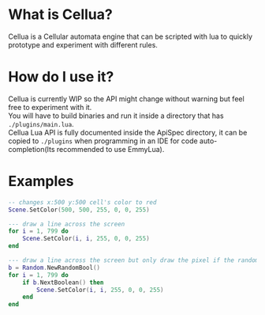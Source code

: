 ﻿# What is Cellua?
Cellua is a Cellular automata engine that can be scripted with lua to quickly prototype and experiment with different rules.

# How do I use it?
Cellua is currently WIP so the API might change without warning but feel free to experiment with it.   
You will have to build binaries and run it inside a directory that has ``./plugins/main.lua``.   
Cellua Lua API is fully documented inside the ApiSpec directory, it can be copied to ``./plugins`` when programming in an IDE for code auto-completion(Its recommended to use EmmyLua).


# Examples
````lua
-- changes x:500 y:500 cell's color to red
Scene.SetColor(500, 500, 255, 0, 0, 255)
````

````lua
--- draw a line across the screen
for i = 1, 799 do
    Scene.SetColor(i, i, 255, 0, 0, 255)
end
````
````lua
--- draw a line across the screen but only draw the pixel if the random boolean is true
b = Random.NewRandomBool()
for i = 1, 799 do
    if b.NextBoolean() then
        Scene.SetColor(i, i, 255, 0, 0, 255)
    end
end
````